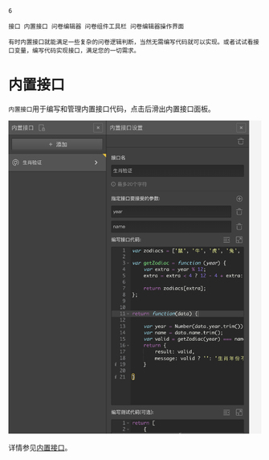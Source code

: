 ```index
6
```
```tag
接口 内置接口 问卷编辑器 问卷组件工具栏 问卷编辑器操作界面
```
```summary
有时内置接口就能满足一些复杂的问卷逻辑判断，当然无需编写代码就可以实现。或者试试看接口变量，编写代码实现接口，满足您的一切需求。
```
# 内置接口

`内置接口`用于编写和管理内置接口代码，点击后滑出内置接口面板。

<img src='../assets/03components/07interface/embed-api.png'>

详情参见[内置接口](../../14customValidation/02requestValidation.md)。